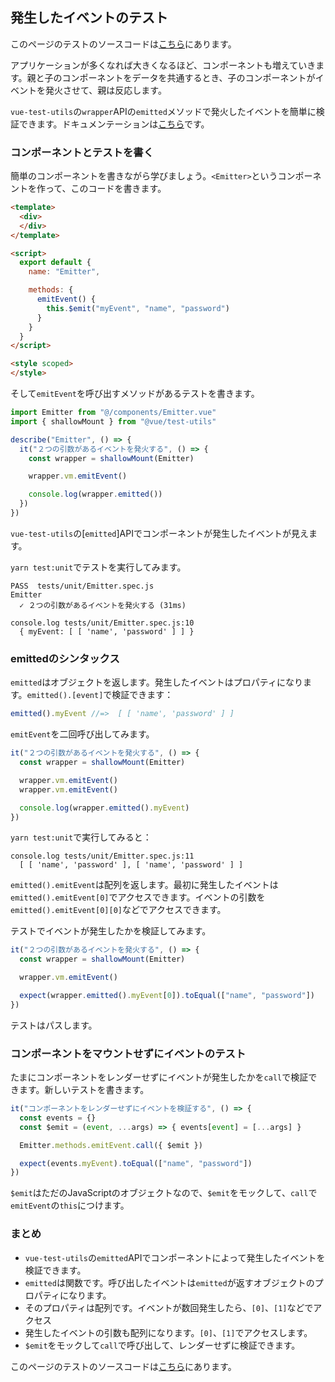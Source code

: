 ## 発生したイベントのテスト

このページのテストのソースコードは[こちら](https://github.com/lmiller1990/vue-testing-handbook/tree/master/demo-app/tests/unit/Emitter.spec.js)にあります。

アプリケーションが多くなれば大きくなるほど、コンポーネントも増えていきます。親と子のコンポーネントをデータを共通するとき、子のコンポーネントがイベントを発火させて、親は反応します。

`vue-test-utils`の`wrapper`APIの`emitted`メソッドで発火したイベントを簡単に検証できます。ドキュメンテーションは[こちら](https://vue-test-utils.vuejs.org/ja/api/wrapper/emitted.html)です。

### コンポーネントとテストを書く

簡単のコンポーネントを書きながら学びましょう。`<Emitter>`というコンポーネントを作って、このコードを書きます。

```html
<template>
  <div>
  </div>
</template>

<script>
  export default {
    name: "Emitter",

    methods: { 
      emitEvent() {
        this.$emit("myEvent", "name", "password")
      }
    }
  }
</script>

<style scoped>
</style>
```

そして`emitEvent`を呼び出すメソッドがあるテストを書きます。

```js
import Emitter from "@/components/Emitter.vue"
import { shallowMount } from "@vue/test-utils"

describe("Emitter", () => {
  it("２つの引数があるイベントを発火する", () => {
    const wrapper = shallowMount(Emitter)

    wrapper.vm.emitEvent()

    console.log(wrapper.emitted())
  })
})
```

`vue-test-utils`の[`emitted`]APIでコンポーネントが発生したイベントが見えます。

`yarn test:unit`でテストを実行してみます。

```
PASS  tests/unit/Emitter.spec.js
Emitter
  ✓ ２つの引数があるイベントを発火する (31ms)

console.log tests/unit/Emitter.spec.js:10
  { myEvent: [ [ 'name', 'password' ] ] }
```

### emittedのシンタックス

`emitted`はオブジェクトを返します。発生したイベントはプロパティになります。`emitted().[event]`で検証できます：

```js
emitted().myEvent //=>  [ [ 'name', 'password' ] ]
```

`emitEvent`を二回呼び出してみます。

```js
it("２つの引数があるイベントを発火する", () => {
  const wrapper = shallowMount(Emitter)

  wrapper.vm.emitEvent()
  wrapper.vm.emitEvent()

  console.log(wrapper.emitted().myEvent)
})
```

`yarn test:unit`で実行してみると：

```
console.log tests/unit/Emitter.spec.js:11
  [ [ 'name', 'password' ], [ 'name', 'password' ] ]
```

`emitted().emitEvent`は配列を返します。最初に発生したイベントは`emitted().emitEvent[0]`でアクセスできます。イベントの引数を`emitted().emitEvent[0][0]`などでアクセスできます。

テストでイベントが発生したかを検証してみます。

```js
it("２つの引数があるイベントを発火する", () => {
  const wrapper = shallowMount(Emitter)

  wrapper.vm.emitEvent()

  expect(wrapper.emitted().myEvent[0]).toEqual(["name", "password"])
})
```

テストはパスします。

### コンポーネントをマウントせずにイベントのテスト

たまにコンポーネントをレンダーせずにイベントが発生したかを`call`で検証できます。新しいテストを書きます。

```js
it("コンポーネントをレンダーせずにイベントを検証する", () => {
  const events = {}
  const $emit = (event, ...args) => { events[event] = [...args] }

  Emitter.methods.emitEvent.call({ $emit })

  expect(events.myEvent).toEqual(["name", "password"])
})
```

`$emit`はただのJavaScriptのオブジェクトなので、`$emit`をモックして、`call`で`emitEvent`の`this`につけます。

### まとめ
 
- `vue-test-utils`の`emitted`APIでコンポーネントによって発生したイベントを検証できます。
- `emitted`は関数です。呼び出したイベントは`emitted`が返すオブジェクトのプロパティになります。
- そのプロパティは配列です。イベントが数回発生したら、`[0]`、`[1]`などでアクセス
- 発生したイベントの引数も配列になります。`[0]`、`[1]`でアクセスします。
- `$emit`をモックして`call`で呼び出して、レンダーせずに検証できます。

このページのテストのソースコードは[こちら](https://github.com/lmiller1990/vue-testing-handbook/tree/master/demo-app/tests/unit/Emitter.spec.js)にあります。
